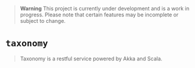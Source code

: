 > **Warning**
> This project is currently under development and is a work in progress. Please note that certain features may be incomplete or subject to change.

# `taxonomy`

> Taxonomy is a restful service powered by Akka and Scala.
